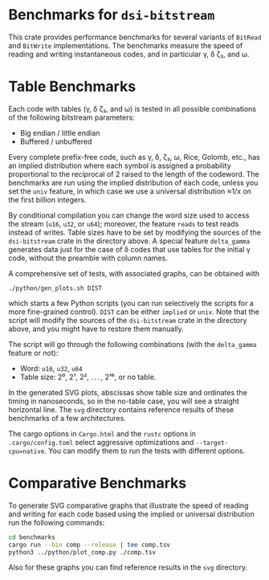 # Benchmarks for `dsi-bitstream`

This crate provides performance benchmarks for several variants of `BitRead` and
`BitWrite` implementations. The benchmarks measure the speed of reading and
writing instantaneous codes, and in particular γ, δ ζ₃, and ω.

# Table Benchmarks

Each code with tables (γ, δ ζ₃, and ω) is tested in all possible combinations of
the following bitstream parameters:

- Big endian / little endian
- Buffered / unbuffered

Every complete prefix-free code, such as γ, δ, ζ₃, ω, Rice, Golomb, etc., has an
implied distribution where each symbol is assigned a probability proportional to
the reciprocal of 2 raised to the length of the codeword. The benchmarks are run
using the implied distribution of each code, unless you set the `univ` feature,
in which case we use a universal distribution ≈1/x on the first billion
integers.

By conditional compilation you can change the word size used to access the
stream (`u16`, `u32`, or `u64`); moreover, the feature `reads` to test reads
instead of writes. Table sizes have to be set by modifying the sources of the
`dsi-bitstream` crate in the directory above. A special feature `delta_gamma`
generates data just for the case of δ codes that use tables for the initial γ
code, without the preamble with column names.

A comprehensive set of tests, with associated graphs, can be obtained with

```shell
./python/gen_plots.sh DIST
```

which starts a few Python scripts (you can run selectively the scripts for a
more fine-grained control). `DIST` can be either `implied` or `univ`. Note that
the script will modify the sources of the `dsi-bitstream` crate in the directory
above, and you might have to restore them manually.

The script will go through the following combinations (with the `delta_gamma`
feature or not):

- Word: `u16`, `u32`, `u64`
- Table size: 2⁰, 2¹, 2², . . . , 2¹⁶, or no table.

In the generated SVG plots, abscissas show table size and ordinates the timing
in nanoseconds, so in the no-table case, you will see a straight horizontal
line. The `svg` directory contains reference results of these benchmarks of a
few architectures.

The cargo options in `Cargo.html` and the `rustc` options in
`.cargo/config.toml` select aggressive optimizations and `--target-cpu=native`.
You can modify them to run the tests with different options.

# Comparative Benchmarks

To generate SVG comparative graphs that illustrate the speed of reading and
writing for each code based using the implied or universal distribution run the
following commands:

```bash
cd benchmarks
cargo run --bin comp --release | tee comp.tsv
python3 ../python/plot_comp.py ./comp.tsv
```

Also for these graphs you can find reference results in the `svg` directory.
